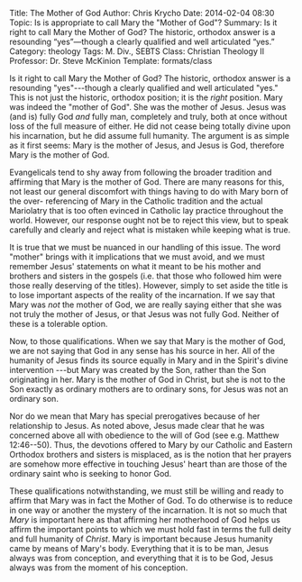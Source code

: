Title: The Mother of God
Author: Chris Krycho
Date: 2014-02-04 08:30
Topic: Is is appropriate to call Mary the "Mother of God"?
Summary: Is it right to call Mary the Mother of God? The historic, orthodox answer is a resounding &ldquo;yes&rdquo;&mdash;though a clearly qualified and well articulated &ldquo;yes.&rdquo;
Category: theology
Tags: M. Div., SEBTS
Class: Christian Theology II
Professor: Dr. Steve McKinion
Template: formats/class

Is it right to call Mary the Mother of God? The historic, orthodox answer is a
resounding "yes"---though a clearly qualified and well articulated "yes." This
is not just the historic, orthodox position; it is the *right* position. Mary
was indeed the "mother of God". She was the mother of Jesus. Jesus was (and is)
fully God *and* fully man, completely and truly, both at once without loss of
the full measure of either. He did not cease being totally divine upon his
incarnation, but he did assume full humanity. The argument is as simple as it
first seems: Mary is the mother of Jesus, and Jesus is God, therefore Mary is
the mother of God.

Evangelicals tend to shy away from following the broader tradition and affirming
that Mary is the mother of God. There are many reasons for this, not least our
general discomfort with things having to do with Mary born of the over-
referencing of Mary in the Catholic tradition and the actual Mariolatry that is
too often evinced in Catholic lay practice throughout the world. However, our
response ought not be to reject this view, but to speak carefully and clearly
and reject what is mistaken while keeping what is true.

It is true that we must be nuanced in our handling of this issue. The word
"mother" brings with it implications that we must avoid, and we must remember
Jesus' statements on what it meant to be his mother and brothers and sisters in
the gospels (i.e. that those who followed him were those really deserving of the
titles). However, simply to set aside the title is to lose important aspects of
the reality of the incarnation. If we say that Mary was *not* the mother of God,
we are really saying either that she was not truly the mother of Jesus, or that
Jesus was not fully God. Neither of these is a tolerable option.

Now, to those qualifications. When we say that Mary is the mother of God, we are
not saying that God in any sense has his source in her. All of the humanity of
Jesus finds its source equally in Mary and in the Spirit's divine intervention
---but Mary was created by the Son, rather than the Son originating in her. Mary
is the mother of God in Christ, but she is not to the Son exactly as ordinary
mothers are to ordinary sons, for Jesus was not an ordinary son.

Nor do we mean that Mary has special prerogatives because of her relationship to
Jesus. As noted above, Jesus made clear that he was concerned above all with
obedience to the will of God (see e.g. Matthew 12:46--50). Thus, the devotions
offered to Mary by our Catholic and Eastern Orthodox brothers and sisters is
misplaced, as is the notion that her prayers are somehow more effective in
touching Jesus' heart than are those of the ordinary saint who is seeking to
honor God.

These qualifications notwithstanding, we must still be willing and ready to
affirm that Mary was in fact the Mother of God. To do otherwise is to reduce in
one way or another the mystery of the incarnation. It is not so much that *Mary*
is important here as that affirming her motherhood of God helps us affirm the
important points to which we must hold fast in terms the full deity and full
humanity of *Christ*. Mary is important because Jesus humanity came by means of
Mary's body. Everything that it is to be man, Jesus always was from conception,
and everything that it is to be God, Jesus always was from the moment of his
conception.
